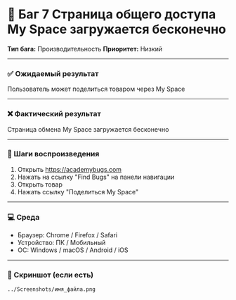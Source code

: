 # 🐞 Баг 7 Страница общего доступа My Space загружается бесконечно

**Тип бага:**  Производительность
**Приоритет:**  Низкий

---

### ✅ Ожидаемый результат

Пользователь может поделиться товаром через My Space

---

### ❌ Фактический результат

Страница обмена My Space загружается бесконечно

---

### 🔁 Шаги воспроизведения

1. Открыть https://academybugs.com
2. Нажать на ссылку "Find Bugs" на панели навигации
3. Открыть товар
4. Нажать ссылку "Поделиться My Space"

---

### 💻 Среда

- Браузер: Chrome / Firefox / Safari
- Устройство: ПК / Мобильный
- ОС: Windows / macOS / Android / iOS

---

### 📸 Скриншот (если есть)

`../Screenshots/имя_файла.png`
